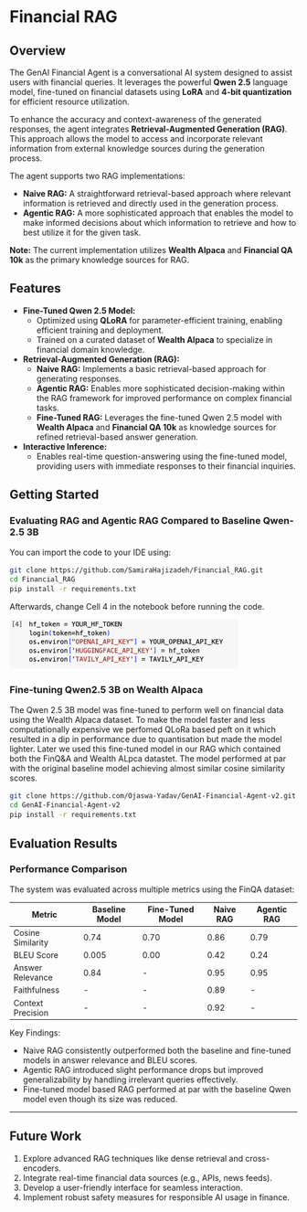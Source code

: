 # Financial RAG

## Overview

The GenAI Financial Agent is a conversational AI system designed to assist users with financial queries. It leverages the powerful **Qwen 2.5** language model, fine-tuned on financial datasets using **LoRA** and **4-bit quantization** for efficient resource utilization. 

To enhance the accuracy and context-awareness of the generated responses, the agent integrates **Retrieval-Augmented Generation (RAG)**. This approach allows the model to access and incorporate relevant information from external knowledge sources during the generation process. 

The agent supports two RAG implementations:

- **Naive RAG:** A straightforward retrieval-based approach where relevant information is retrieved and directly used in the generation process.
- **Agentic RAG:** A more sophisticated approach that enables the model to make informed decisions about which information to retrieve and how to best utilize it for the given task.

**Note:** The current implementation utilizes **Wealth Alpaca** and **Financial QA 10k** as the primary knowledge sources for RAG.

## Features

- **Fine-Tuned Qwen 2.5 Model:**
    - Optimized using **QLoRA** for parameter-efficient training, enabling efficient training and deployment.
    - Trained on a curated dataset of **Wealth Alpaca** to specialize in financial domain knowledge. 
- **Retrieval-Augmented Generation (RAG):**
    - **Naive RAG:** Implements a basic retrieval-based approach for generating responses.
    - **Agentic RAG:** Enables more sophisticated decision-making within the RAG framework for improved performance on complex financial tasks.
    - **Fine-Tuned RAG:** Leverages the fine-tuned Qwen 2.5 model with **Wealth Alpaca** and **Financial QA 10k** as knowledge sources for refined retrieval-based answer generation.
- **Interactive Inference:**
    - Enables real-time question-answering using the fine-tuned model, providing users with immediate responses to their financial inquiries. 

## Getting Started

### Evaluating RAG and Agentic RAG Compared to Baseline Qwen-2.5 3B

You can import the code to your IDE using:

```bash
git clone https://github.com/SamiraHajizadeh/Financial_RAG.git
cd Financial_RAG
pip install -r requirements.txt
```

Afterwards, change Cell 4 in the notebook before running the code.

<img src="image.png" width="400" />

### Fine-tuning Qwen2.5 3B on Wealth Alpaca

The Qwen 2.5 3B model was fine-tuned to perform well on financial data using the Wealth Alpaca dataset. To make the model faster and less computationally expensive we perfomed QLoRa based peft on it which resulted in a dip in performance due to quantisation but made the model lighter. Later we used this fine-tuned model in our RAG which contained both the FinQ&A and Wealth ALpca datastet. The model performed at par with the original baseline model achieving almost similar cosine similarity scores.

```bash
git clone https://github.com/Ojaswa-Yadav/GenAI-Financial-Agent-v2.git
cd GenAI-Financial-Agent-v2
pip install -r requirements.txt
```


## Evaluation Results

### Performance Comparison
The system was evaluated across multiple metrics using the FinQA dataset:

| Metric                 | Baseline Model | Fine-Tuned Model | Naive RAG | Agentic RAG |
|------------------------|----------------|------------------|-----------|-------------|
| Cosine Similarity      | 0.74           | 0.70             | 0.86      | 0.79        |
| BLEU Score             | 0.005          | 0.00             | 0.42      | 0.24        |
| Answer Relevance       | 0.84           | -                | 0.95      | 0.95        |
| Faithfulness           | -              | -                | 0.89      | -           |
| Context Precision      | -              | -                | 0.92      | -           |

Key Findings:
- Naive RAG consistently outperformed both the baseline and fine-tuned models in answer relevance and BLEU scores.
- Agentic RAG introduced slight performance drops but improved generalizability by handling irrelevant queries effectively.
- Fine-tuned model based RAG performed at par with the baseline Qwen model even though its size was reduced.

---

## Future Work

1. Explore advanced RAG techniques like dense retrieval and cross-encoders.
2. Integrate real-time financial data sources (e.g., APIs, news feeds).
3. Develop a user-friendly interface for seamless interaction.
4. Implement robust safety measures for responsible AI usage in finance.
